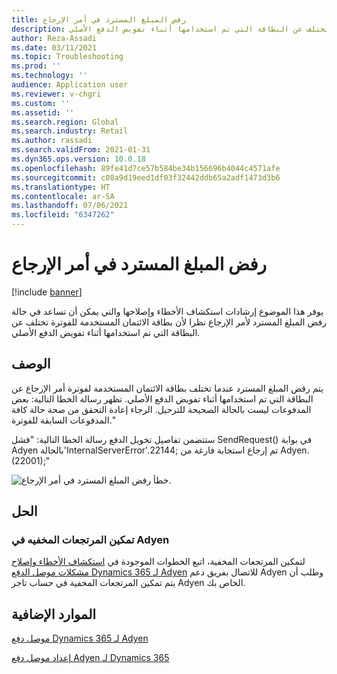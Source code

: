 ```yaml
---
title: رفض المبلغ المسترد في أمر الإرجاع
description: يوفر هذا الموضوع إرشادات استكشاف الأخطاء وإصلاحها والتي يمكن أن تساعد في حالة رفض المبلغ المسترد لأمر الإرجاع نظرا لأن بطاقة الائتمان المستخدمة للفوترة تختلف عن البطاقة التي تم استخدامها أثناء تفويض الدفع الأصلي.
author: Reza-Assadi
ms.date: 03/11/2021
ms.topic: Troubleshooting
ms.prod: ''
ms.technology: ''
audience: Application user
ms.reviewer: v-chgri
ms.custom: ''
ms.assetid: ''
ms.search.region: Global
ms.search.industry: Retail
ms.author: rassadi
ms.search.validFrom: 2021-01-31
ms.dyn365.ops.version: 10.0.18
ms.openlocfilehash: 89fe41d7ce57b584be34b156696b4044c4571afe
ms.sourcegitcommit: c08a9d19eed1df03f32442ddb65a2adf1473d3b6
ms.translationtype: HT
ms.contentlocale: ar-SA
ms.lasthandoff: 07/06/2021
ms.locfileid: "6347262"
---
```

# <a name="refund-on-a-return-order-is-declined"></a>رفض المبلغ المسترد في أمر الإرجاع

[!include [banner](../../includes/banner.md)]

يوفر هذا الموضوع إرشادات استكشاف الأخطاء وإصلاحها والتي يمكن أن تساعد في حالة رفض المبلغ المسترد لأمر الإرجاع نظرا لأن بطاقة الائتمان المستخدمة للفوترة تختلف عن البطاقة التي تم استخدامها أثناء تفويض الدفع الأصلي.

## <a name="description"></a>الوصف

يتم رفض المبلغ المسترد عندما تختلف بطاقة الائتمان المستخدمة لفوترة أمر الإرجاع عن البطاقة التي تم استخدامها أثناء تفويض الدفع الأصلي. تظهر رسالة الخطا التالية: بعض المدفوعات ليست بالحالة الصحيحة للترحيل. الرجاء إعادة التحقق من صحة حالة كافة المدفوعات السابقة للفوترة."

ستتضمن تفاصيل تخويل الدفع رسالة الخطا التالية: "فشل SendRequest() في بوابة Adyen بالحالة'InternalServerError'.22144; تم إرجاع استجابة فارغة من Adyen.(22001);"

![خطأ رفض المبلغ المسترد في أمر الإرجاع.](media/refund-order-decline.jpg)

## <a name="resolution"></a>الحل

### <a name="enable-blind-returns-in-adyen"></a>تمكين المرتجعات المخفيه في Adyen

لتمكين المرتجعات المخفية، اتبع الخطوات الموجودة في [استكشاف الأخطاء وإصلاح مشكلات موصل الدفع Dynamics 365 لـ Adyen](adyen-support.md) للاتصال بفريق دعم Adyen وطلب أن يتم تمكين المرتجعات المخفية في حساب تاجر Adyen الخاص بك.

## <a name="additional-resources"></a>الموارد الإضافية

[موصل دفع Dynamics 365 لـ Adyen](../dev-itpro/adyen-connector.md)

[إعداد موصل دفع Adyen لـ Dynamics 365](https://docs.adyen.com/plugins/microsoft-dynamics)
